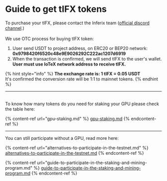 # Guide to get tIFX tokens

To purchase your tIFX, please contact the Inferix team ([official discord channel](https://discord.gg/q5gBts3Q6x).) \
\
We use OTC process for buying tIFX token:

1. User send USDT to project address, on ERC20 or BEP20 network: \
   **0x9798420f6520c48e9E9026292C222ac1207d6919**
2. When the transaction is confirmed, we will send tIFX to the user's wallet. **User must use IoTeX network address to receive tIFX.**

{% hint style="info" %}
**The exchange rate is: 1 tIFX = 0.05 USDT** \
It's confirmed the conversion rate will be 1:1 to mainnet tokens.
{% endhint %}

***

\
To know how many tokens do you need for staking your GPU please check the table here:&#x20;

{% content-ref url="gpu-staking.md" %}
[gpu-staking.md](gpu-staking.md)
{% endcontent-ref %}

***

You can still participate without a GPU, read more here:

{% content-ref url="alternatives-to-participate-in-the-testnet.md" %}
[alternatives-to-participate-in-the-testnet.md](alternatives-to-participate-in-the-testnet.md)
{% endcontent-ref %}

{% content-ref url="guide-to-participate-in-the-staking-and-mining-program.md" %}
[guide-to-participate-in-the-staking-and-mining-program.md](guide-to-participate-in-the-staking-and-mining-program.md)
{% endcontent-ref %}
